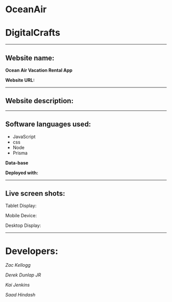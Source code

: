 # OceanAir
# DigitalCrafts #

__________________________________________________

## Website name: ## 

**Ocean Air Vacation Rental App**

**Website URL:**



__________________________________________________

## Website description:
__________________________________________________

## Software languages used: ##

 
  
  * JavaScript 
  * css
  * Node
  * Prisma
  
 
**Data-base**
  
  
**Deployed with:**  
  
__________________________________________________
## Live screen shots: ##












Tablet Display:







Mobile Device:









Desktop Display:











_________________________________
# Developers: #

*Zac Kellogg*

*Derek Dunlap JR*

*Kai Jenkins*

*Saad Hindash*
